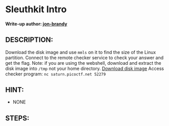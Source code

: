 # Sleuthkit Intro
#### Write-up author: [jon-brandy](https://github.com/jon-brandy)
## DESCRIPTION:
Download the disk image and use `mmls` on it to find the size of the Linux partition. 
Connect to the remote checker service to check your answer and get the flag. 
Note: if you are using the webshell, download and extract the disk image into `/tmp` not your home directory.
[Download disk image]()
Access checker program: `nc saturn.picoctf.net 52279`
## HINT:
- NONE
## STEPS:

